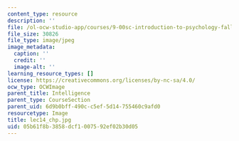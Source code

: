 ```yaml
---
content_type: resource
description: ''
file: /ol-ocw-studio-app/courses/9-00sc-introduction-to-psychology-fall-2011/05b61f8b3858dcf1007592ef02b30d05_lec14_chp.jpg
file_size: 30826
file_type: image/jpeg
image_metadata:
  caption: ''
  credit: ''
  image-alt: ''
learning_resource_types: []
license: https://creativecommons.org/licenses/by-nc-sa/4.0/
ocw_type: OCWImage
parent_title: Intelligence
parent_type: CourseSection
parent_uid: 6d9b0bff-490c-c5ef-5d14-755460c9afd0
resourcetype: Image
title: lec14_chp.jpg
uid: 05b61f8b-3858-dcf1-0075-92ef02b30d05
---
```

